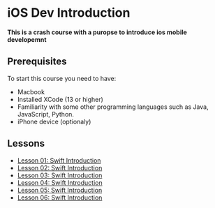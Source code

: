 # iOS Dev Introduction

**This is a crash course with a puropse to introduce ios mobile developemnt**

## Prerequisites

To start this course you need to have:
- Macbook
- Installed XCode (13 or higher)
- Familiarity with some other programming languages such as Java, JavaScript, Python.
- iPhone device (optionaly)

## Lessons

- [Lesson 01: Swift Introduction](./lesson_01/)
- [Lesson 02: Swift Introduction](./lesson_02/)
- [Lesson 03: Swift Introduction](./lesson_03/)
- [Lesson 04: Swift Introduction](./lesson_04/)
- [Lesson 05: Swift Introduction](./lesson_05/)
- [Lesson 06: Swift Introduction](./lesson_06/)